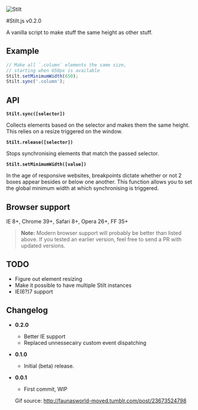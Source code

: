 ![Stilt](https://raw.github.com/flovan/stilt/demo/img/stilt.fgif)

#Stilt.js v0.2.0

A vanilla script to make stuff the same height as other stuff.

## Example

````javascript
// Make all `.column` elements the same size,
// starting when 650px is available
Stilt.setMinimumWidth(650);
Stilt.sync('.column');
````

## API

**`Stilt.sync([selector])`**  

Collects elements based on the selector and makes them the same height. This relies on a resize triggered on the window.

**`Stilt.release([selector])`**  

Stops synchronising elements that match the passed selector.

**`Stilt.setMinimumWidth([value])`**  

In the age of responsive websites, breakpoints dictate whether or not 2 boxes appear besides or below one another. This function allows you to set the global minimum width at which synchronising is triggered.

## Browser support

IE 8+, Chrome 39+, Safari 8+, Opera 26+, FF 35+ 

> **Note:** Modern browser support will probably be better than listed above. If you tested an earlier version, feel free to send a PR with updated versions.

## TODO

* Figure out element resizing
* Make it possible to have multiple Stilt instances
* IE(6?)7 support

## Changelog

* **0.2.0**  
  * Better IE support
  * Replaced unnessecairy custom event dispatching

* **0.1.0**  
  * Initial (beta) release.

* **0.0.1**  
  * First commit, WIP

  Gif source: http://faunasworld-moved.tumblr.com/post/23673524798